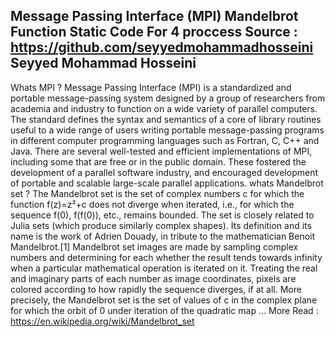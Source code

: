 Message Passing Interface (MPI)
Mandelbrot Function
Static Code For 4 proccess
Source : https://github.com/seyyedmohammadhosseini
Seyyed Mohammad Hosseini
----------------------------------------------------
Whats MPI ?
Message Passing Interface (MPI) is a standardized and portable message-passing system designed by a group of researchers from academia and industry to function on a wide variety of parallel computers. The standard defines the syntax and semantics of a core of library routines useful to a wide range of users writing portable message-passing programs in different computer programming languages such as Fortran, C, C++ and Java. There are several well-tested and efficient implementations of MPI, including some that are free or in the public domain. These fostered the development of a parallel software industry, and encouraged development of portable and scalable large-scale parallel applications.
whats Mandelbrot set ? 
The Mandelbrot set is the set of complex numbers c for which the function f(z)=z²+c does not diverge when iterated, i.e., for which the sequence f(0), f(f(0)), etc., remains bounded. The set is closely related to Julia sets (which produce similarly complex shapes). Its definition and its name is the work of Adrien Douady, in tribute to the mathematician Benoit Mandelbrot.[1] Mandelbrot set images are made by sampling complex numbers and determining for each whether the result tends towards infinity when a particular mathematical operation is iterated on it. Treating the real and imaginary parts of each number as image coordinates, pixels are colored according to how rapidly the sequence diverges, if at all. More precisely, the Mandelbrot set is the set of values of c in the complex plane for which the orbit of 0 under iteration of the quadratic map ...
More Read : https://en.wikipedia.org/wiki/Mandelbrot_set


